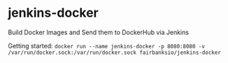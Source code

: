 # jenkins-docker

Build Docker Images and Send them to DockerHub via Jenkins

Getting started: `docker run --name jenkins-docker -p 8080:8080 -v /var/run/docker.sock:/var/run/docker.sock fairbanksio/jenkins-docker`